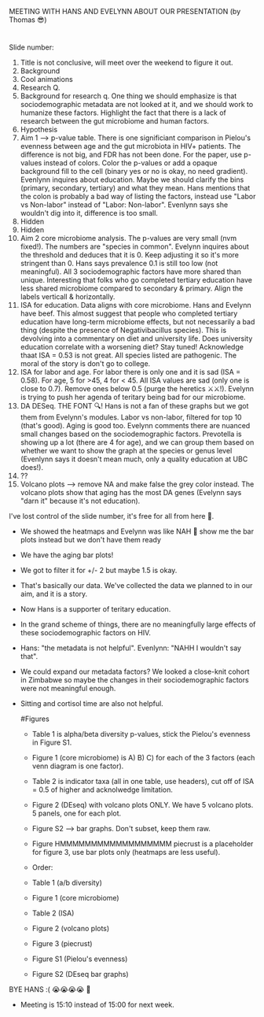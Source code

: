 MEETING WITH HANS AND EVELYNN ABOUT OUR PRESENTATION (by Thomas 😎)
#
Slide number:
1. Title is not conclusive, will meet over the weekend to figure it out.
2. Background
3. Cool animations
4. Research Q.
5. Background for research q. One thing we should emphasize is that sociodemographic metadata are not looked at it, and we should work to humanize these factors. Highlight the fact that there is a lack of research between the gut microbiome and human factors. 
6. Hypothesis
7. Aim 1 --> p-value table. There is one significiant comparison in Pielou's evenness between age and the gut microbiota in HIV+ patients. The difference is not big, and FDR has not been done. For the paper, use p-values instead of colors. Color the p-values or add a opaque background fill to the cell (binary yes or no is okay, no need gradient). Evenlynn inquires about education. Maybe we should clarify the bins (primary, secondary, tertiary) and what they mean. Hans mentions that the colon is probably a bad way of listing the factors, instead use "Labor vs Non-labor" instead of "Labor: Non-labor". Evenlynn says she wouldn't dig into it, difference is too small.
8. Hidden
9. Hidden
10. Aim 2 core microbiome analysis. The p-values are very small (nvm fixed!). The numbers are "species in common". Evelynn inquires about the threshold and deduces that it is 0. Keep adjusting it so it's more stringent than 0. Hans says prevalence 0.1 is still too low (not meaningful). All 3 sociodemographic factors have more shared than unique. Interesting that folks who go completed tertiary education have less shared microbiome compared to secondary & primary. Align the labels verticall & horizontally.
11. ISA for education. Data aligns with core microbiome. Hans and Evelynn have beef. This almost suggest that people who completed tertiary education have long-term microbiome effects, but not necessarily a bad thing (despite the presence of Negativibacillus species). This is devolving into a commentary on diet and university life. Does university education correlate with a worsening diet? Stay tuned! Acknowledge thaat ISA = 0.53 is not great. All species listed are pathogenic. The moral of the story is don't go to college.
12. ISA for labor and age. For labor there is only one and it is sad (ISA = 0.58). For age, 5 for >45, 4 for < 45. All ISA values are sad (only one is close to 0.7). Remove ones below 0.5 (purge the heretics ⚔️⚔!). Evelynn is trying to push her agenda of teritary being bad for our microbiome.
13. DA DESeq. THE FONT 🔍! Hans is not a fan of these graphs but we got them from Evelynn's modules. Labor vs non-labor, filtered for top 10 (that's good). Aging is good too. Evelynn comments there are nuanced small changes based on the sociodemographic factors. Prevotella is showing up a lot (there are 4 for age), and we can group them based on whether we want to show the graph at the species or genus level (Evenlynn says it doesn't mean much, only a quality education at UBC does!).
14. ??
15. Volcano plots --> remove NA and make false the grey color instead. The volcano plots show that aging has the most DA genes (Evelynn says "darn it" because it's not education).

I've lost control of the slide number, it's free for all from here 🫡.

- We showed the heatmaps and Evelynn was like NAH 🤢 show me the bar plots instead but we don't have them ready
- We have the aging bar plots!
- We got to filter it for +/- 2 but maybe 1.5 is okay.
- That's basically our data. We've collected the data we planned to in our aim, and it is a story.
- Now Hans is a supporter of teritary education.
- In the grand scheme of things, there are no meaningfully large effects of these sociodemographic factors on HIV.
- Hans: "the metadata is not helpful". Evenlynn: "NAHH I wouldn't say that".
- We could expand our metadata factors? We looked a close-knit cohort in Zimbabwe so maybe the changes in their sociodemographic factors were not meaningful enough.
- Sitting and cortisol time are also not helpful.
  
  #Figures
  - Table 1 is alpha/beta diversity p-values, stick the Pielou's evenness in Figure S1.
  - Figure 1 (core microbiome) is A) B) C) for each of the 3 factors (each venn diagram is one factor).
  - Table 2 is indicator taxa (all in one table, use headers), cut off of ISA = 0.5 of higher and acknolwedge limitation.
  - Figure 2 (DEseq) with volcano plots ONLY. We have 5 volcano plots. 5 panels, one for each plot.
  - Figure S2 --> bar graphs. Don't subset, keep them raw.
  - Figure HMMMMMMMMMMMMMMMMMM piecrust is a placeholder for figure 3, use bar plots only (heatmaps are less useful).
 
  - Order:
  - Table 1 (a/b diversity)
  - Figure 1 (core microbiome)
  - Table 2 (ISA)
  - Figure 2 (volcano plots)
  - Figure 3 (piecrust)
  - Figure S1 (Pielou's evenness)
  - Figure S2 (DEseq bar graphs)

BYE HANS :( 😭😭😭😭 👋
  - Meeting is 15:10 instead of 15:00 for next week. 
